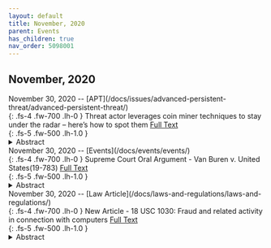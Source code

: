 ```yaml
---
layout: default
title: November, 2020 
parent: Events 
has_children: true
nav_order: 5098001 
---
```

## November, 2020

<div class="code-example" markdown="1">
November 30, 2020 -- [APT](/docs/issues/advanced-persistent-threat/advanced-persistent-threat/)<br>
{: .fs-4 .fw-700 .lh-0  }
Threat actor leverages coin miner techniques to stay under the radar – here’s how to spot them <a href="https://www.microsoft.com/security/blog/2020/11/30/threat-actor-leverages-coin-miner-techniques-to-stay-under-the-radar-heres-how-to-spot-them/">Full Text</a><br>
{: .fs-5 .fw-500 .lh-1.0  }
<details>
  <summary>Abstract</summary>
Cryptocurrency miners are typically associated with cybercriminal operations, not sophisticated nation state actor activity. They are not the most sophisticated type of threats, which also means that they are not among the most critical security issues that defenders address with urgency. Recent campaigns from the nation-state actor BISMUTH take advantage of the low-priority alerts coin miners cause to try and fly under the radar and establish persistence.
</details>
</div>

<div class="code-example" markdown="1">
November 30, 2020 -- [Events](/docs/events/events/)<br>
{: .fs-4 .fw-700 .lh-0  } 
Supreme Court Oral Argument - Van Buren v. United States(19-783) <a href="/docs/events/11-30-2020-van-buren-v-united-states-19-783/">Full Text</a><br>
{: .fs-5 .fw-500 .lh-1.0  } 
<details>
  <summary>Abstract</summary>
MR. FISHER: Mr. Chief Justice, and may it please the Court:<br>
The CFAA is an anti-hacking statute. It prohibits obtaining information from a computer without authorization. And to ensure comprehensive coverage, the statute also prohibits "exceeding authorized access." As Judge Kozinski put it, this -- this ensures that the statute covers not just outside but also inside hackers.<br>
</details>
</div>

<div class="code-example" markdown="1">
November 30, 2020 -- [Law Article](/docs/laws-and-regulations/laws-and-regulations/)<br>
{: .fs-4 .fw-700 .lh-0  } 
New Article - 18 USC 1030: Fraud and related activity in connection with computers <a href="/docs/laws-and-regulations/united-states-code/18-usc-1030/">Full Text</a><br>
{: .fs-5 .fw-500 .lh-1.0  }
<details>
  <summary>Abstract</summary>
(a) Whoever-<br>
(1) having knowingly accessed a computer without authorization or exceeding authorized access, and by means of such conduct having obtained information that has been determined by the United States Government pursuant to an Executive order or statute to require protection against unauthorized disclosure for reasons of national defense or foreign relations, or any restricted data, as defined in paragraph y. of section 11 of the Atomic Energy Act of 1954, with reason to believe that such information so obtained could be used to the injury of the United States, or to the advantage of any foreign nation willfully communicates, delivers, transmits, or causes to be communicated, delivered, or transmitted, or attempts to communicate, deliver, transmit or cause to be communicated, delivered, or transmitted the same to any person not entitled to receive it, or willfully retains the same and fails to deliver it to the officer or employee of the United States entitled to receive it;
</details> 
</div>

